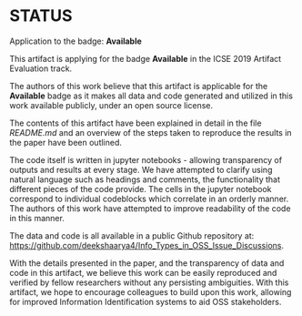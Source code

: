 # STATUS

Application to the badge: **Available**

This artifact is applying for the badge **Available** in the ICSE 2019 Artifact Evaluation track.

The authors of this work believe that this artifact is applicable for the **Available** badge as it makes all data and code generated and utilized in this work available publicly, under an open source license.

The contents of this artifact have been explained in detail in the file *README.md* and an overview of the steps taken to reproduce the results in the paper have been outlined.

The code itself is written in jupyter notebooks - allowing transparency of outputs and results at every stage. We have attempted to clarify using natural language such as headings and comments, the functionality that different pieces of the code provide. The cells in the jupyter notebook correspond to individual codeblocks which correlate in an orderly manner. The authors of this work have attempted to improve readability of the code in this manner.

The data and code is all available in a public Github repository at: https://github.com/deekshaarya4/Info_Types_in_OSS_Issue_Discussions.

With the details presented in the paper, and the transparency of data and code in this artifact, we believe this work can be easily reproduced and verified by fellow researchers without any persisting ambiguities. With this artifact, we hope to encourage colleagues to build upon this work, allowing for improved Information Identification systems to aid OSS stakeholders.
